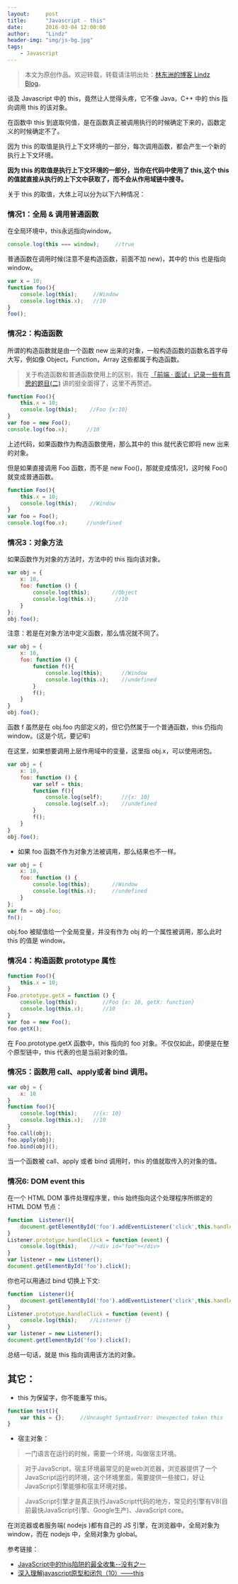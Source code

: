 ```yaml
---
layout:     post
title:      "Javascript - this"
date:       2016-03-04 12:00:00
author:     "Lindz"
header-img: "img/js-bg.jpg"
tags:
    - Javascript
---
```


> 本文为原创作品。欢迎转载，转载请注明出处：[林东洲的博客 Lindz Blog](http://www.happylindz.com)。

谈及 Javascript 中的 this，竟然让人觉得头疼，它不像 Java，C++ 中的 this 指向调用 this 的该对象。

在函数中 this 到底取何值，是在函数真正被调用执行的时候确定下来的，函数定义的时候确定不了。  

因为 this 的取值是执行上下文环境的一部分，每次调用函数，都会产生一个新的执行上下文环境。

**因为 this 的取值是执行上下文环境的一部分，当你在代码中使用了 this,这个 this 的值就直接从执行的上下文中获取了，而不会从作用域链中搜寻。**

关于 this 的取值，大体上可以分为以下六种情况：

### 情况1：全局 & 调用普通函数  

在全局环境中，this永远指向window。 
 
```javascript
console.log(this === window);     //true
```

普通函数在调用时候(注意不是构造函数，前面不加 new)，其中的 this 也是指向 window。  

```javascript
var x = 10;
function foo(){
	console.log(this);     //Window
	console.log(this.x);   //10
}
foo();
```

### 情况2：构造函数

所谓的构造函数就是由一个函数 new 出来的对象，一般构造函数的函数名首字母大写，例如像 Object，Function，Array 这些都属于构造函数。

> 关于构造函数和普通函数使用上的区别，我在 [「前端 · 面试」记录一些有意思的题目(二)](http://www.happylindz.com/2016/02/23/record-front-questions/) 讲的挺全面得了，这里不再赘述。

```javascript
function Foo(){
    this.x = 10;
    console.log(this);    //Foo {x:10}
}
var foo = new Foo();
console.log(foo.x);      //10
```

上述代码，如果函数作为构造函数使用，那么其中的 this 就代表它即将 new 出来的对象。

但是如果直接调用 Foo 函数，而不是 new Foo()，那就变成情况1，这时候 Foo() 就变成普通函数。

```javascript
function Foo(){
    this.x = 10;
    console.log(this);    //Window
}
var foo = Foo();
console.log(foo.x);      //undefined
```

### 情况3：对象方法

如果函数作为对象的方法时，方法中的 this 指向该对象。

```javascript
var obj = {
    x: 10,
    foo: function () {
        console.log(this);       //Object
        console.log(this.x);      //10
    }
};
obj.foo();
```

注意：若是在对象方法中定义函数，那么情况就不同了。

```javascript
var obj = {
    x: 10,
    foo: function () {
        function f(){
            console.log(this);      //Window
            console.log(this.x);    //undefined
        }
        f();
    }
}
obj.foo();
```

函数 f 虽然是在 obj.foo 内部定义的，但它仍然属于一个普通函数，this 仍指向 window。(这是个坑，要记牢)  

在这里，如果想要调用上层作用域中的变量，这里指 obj.x，可以使用闭包。

```javascript
var obj = {
    x: 10,
    foo: function () {
        var self = this;
        function f(){
            console.log(self);      //{x: 10}
            console.log(self.x);    //undefined
        }
        f();
    }
}
obj.foo();
```


* 如果 foo 函数不作为对象方法被调用，那么结果也不一样。

```javascript
var obj = {
    x: 10,
    foo: function () {
        console.log(this);       //Window
        console.log(this.x);     //undefined
    }
};
var fn = obj.foo;
fn();
``` 

obj.foo 被赋值给一个全局变量，并没有作为 obj 的一个属性被调用，那么此时 this 的值是 window。

### 情况4：构造函数 prototype 属性

```javascript
function Foo(){
    this.x = 10;
}
Foo.prototype.getX = function () {
    console.log(this);        //Foo {x: 10, getX: function}
    console.log(this.x);      //10
}
var foo = new Foo();
foo.getX();
```

在 Foo.prototype.getX 函数中，this 指向的 foo 对象。不仅仅如此，即便是在整个原型链中，this 代表的也是当前对象的值。

### 情况5：函数用 call、apply或者 bind 调用。

```javascript
var obj = {
    x: 10
}
function foo(){
    console.log(this);     //{x: 10}
    console.log(this.x);   //10
}
foo.call(obj);
foo.apply(obj);
foo.bind(obj)();
```

当一个函数被 call、apply 或者 bind 调用时，this 的值就取传入的对象的值。

### 情况6: DOM event this

在一个 HTML DOM 事件处理程序里，this 始终指向这个处理程序所绑定的 HTML DOM 节点：

```javascript
function  Listener(){  
    document.getElementById('foo').addEventListener('click',this.handleClick);     //不是指这里的 this，这里的 this 指向 Listener 这个对象。
}
Listener.prototype.handleClick = function (event) {
    console.log(this);    //<div id="foo"></div>
}
var listener = new Listener();
document.getElementById('foo').click();
```

你也可以用通过 bind 切换上下文:

```javascript
function  Listener(){
    document.getElementById('foo').addEventListener('click',this.handleClick.bind(this));      
}
Listener.prototype.handleClick = function (event) {
    console.log(this);    //Listener {}
}
var listener = new Listener();
document.getElementById('foo').click();
```

总结一句话，就是 this 指向调用该方法的对象。

## 其它：

* this 为保留字，你不能重写 this。

```javascript
function test(){
	var this = {};     //Uncaught SyntaxError: Unexpected token this
}
```

* 宿主对象：

> 一门语言在运行的时候，需要一个环境，叫做宿主环境。  
 
> 对于JavaScript，宿主环境最常见的是web浏览器，浏览器提供了一个JavaScript运行的环境，这个环境里面，需要提供一些接口，好让JavaScript引擎能够和宿主环境对接。  
 
> JavaScript引擎才是真正执行JavaScript代码的地方，常见的引擎有V8(目前最快JavaScript引擎、Google生产)、JavaScript core。

在浏览器或者服务端( nodejs )都有自己的 JS 引擎，在浏览器中，全局对象为 window，而在 nodejs 中，全局对象为 global。 

参考链接： 
 
* [JavaScript中的this陷阱的最全收集--没有之一](https://segmentfault.com/a/1190000002640298#articleHeader1)  
* [深入理解javascript原型和闭包（10）——this](http://www.cnblogs.com/wangfupeng1988/p/3988422.html)




